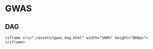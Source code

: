 # GWAS

## DAG

```@raw html
<iframe src="./assets/gwas_dag.html" width="100%" height="800px"></iframe>
```